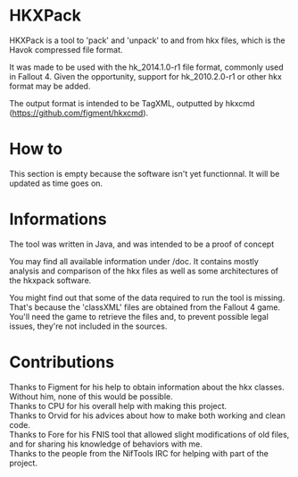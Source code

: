 # HKXPack

HKXPack is a tool to 'pack' and 'unpack' to and from hkx files, which is the Havok compressed file format.

It was made to be used with the hk\_2014.1.0-r1 file format, commonly used in Fallout 4. Given the opportunity, support for hk_2010.2.0-r1 or other hkx format may be added.

The output format is intended to be TagXML, outputted by hkxcmd (https://github.com/figment/hkxcmd).

# How to

This section is empty because the software isn't yet functionnal. It will be updated as time goes on.

# Informations

The tool was written in Java, and was intended to be a proof of concept 

You may find all available information under /doc. It contains mostly analysis and comparison of the hkx files as well as some architectures of the hkxpack software.

You might find out that some of the data required to run the tool is missing. That's because the 'classXML' files are obtained from the Fallout 4 game. You'll need the game to retrieve the files and, to prevent possible legal issues, they're not included in the sources.

# Contributions

Thanks to Figment for his help to obtain information about the hkx classes. Without him, none of this would be possible.  
Thanks to CPU for his overall help with making this project.  
Thanks to Orvid for his advices about how to make both working and clean code.  
Thanks to Fore for his FNIS tool that allowed slight modifications of old files, and for sharing his knowledge of behaviors with me.  
Thanks to the people from the NifTools IRC for helping with part of the project.
